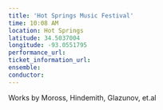 ```yaml
---
title: 'Hot Springs Music Festival'
time: 10:08 AM
location: Hot Springs
latitude: 34.5037004
longitude: -93.0551795
performance_url: 
ticket_information_url: 
ensemble: 
conductor: 
---
```

Works by Moross, Hindemith, Glazunov, et.al